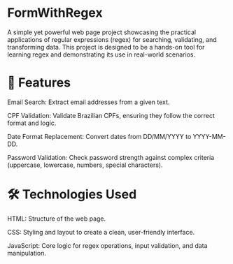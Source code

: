 # FormWithRegex

A simple yet powerful web page project showcasing the practical applications of regular expressions (regex) for searching, validating, and transforming data. This project is designed to be a hands-on tool for learning regex and demonstrating its use in real-world scenarios.

# 🚀 Features
Email Search: Extract email addresses from a given text.

CPF Validation: Validate Brazilian CPFs, ensuring they follow the correct format and logic.

Date Format Replacement: Convert dates from DD/MM/YYYY to YYYY-MM-DD.

Password Validation: Check password strength against complex criteria (uppercase, lowercase, numbers, special characters).


# 🛠️ Technologies Used
HTML: Structure of the web page.

CSS: Styling and layout to create a clean, user-friendly interface.

JavaScript: Core logic for regex operations, input validation, and data manipulation.
